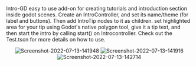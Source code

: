 Intro-GD
easy to use add-on for creating tutorials and introduction section inside godot scenes.
Create an IntroController, and set its name/theme (for label and buttons). Then add IntroTip nodes to it as children. set highlighted area for your tip using Godot's native polygon tool, give it a tip text, and then start the intro by calling start() on Introcontroller.
Check out the Test.tscn for more details on how to use.
<br/>
<div align="center">
<img src="https://i.ibb.co/MkyYRzV/Screenshot-2022-07-13-141948.png" alt="Screenshot-2022-07-13-141948" border="0" />
<img src="https://i.ibb.co/sgvHv2V/Screenshot-2022-07-13-141916.png" alt="Screenshot-2022-07-13-141916" border="0" />
<img src="https://i.ibb.co/DYXG2XQ/Screenshot-2022-07-13-142714.png" alt="Screenshot-2022-07-13-142714" border="0" />
</div>
